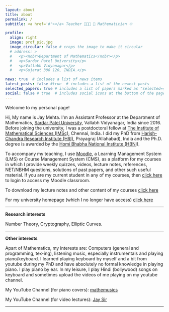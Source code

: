 ```yaml
---
layout: about
title: about
permalink: /
subtitle: <a href='#'></a> Teacher 👨🏻‍🏫 📓 Mathematician ♾️

profile:
  align: right
  image: prof_pic.jpg
  image_circular: false # crops the image to make it circular
  # address: >
  #   <p><nobr>Department of Mathematics</nobr></p>
  #   <p>Sardar Patel University</p>
  #   <p>Vallabh Vidyanagar</p>
  #   <p>Gujarat 388 120, INDIA.</p>

news: true  # includes a list of news items
latest_posts: false #true  # includes a list of the newest posts
selected_papers: true # includes a list of papers marked as "selected={true}"
social: false # true  # includes social icons at the bottom of the page
---
```


Welcome to my personal page!

Hi, My name is Jay Mehta. I'm an Assistant Professor at the Department of Mathematics, [Sardar Patel University](https://www.spuvvn.edu/), Vallabh Vidyanagar, India since 2016. Before joining the university, I was a postdoctoral fellow at [The Institute of Mathematical Sciences (IMSc)](https://www.imsc.res.in/), Chennai, India. I did my PhD from [Harish-Chandra Research Institute (HRI)](https://www.hri.res.in/), Prayagraj (Allahabad), India and the Ph.D. degree is awarded by the [Homi Bhabha National Institute (HBNI)](http://www.hbni.ac.in/).

To accompany my teaching, I use [Moodle](https://moodle.org/), a Learning Management System (LMS) or Course Management System (CMS), as a platform for my courses in which I provide weekly quizzes, videos, lecture notes, references, NET/NBHM questions, solutions of past papers, and other such useful material. If you are my current student in any of my courses, then <a href="https://jaysir.gnomio.com">click here</a> to login to access my Moodle classroom.

To download my lecture notes and other content of my courses <a href="/semester-courses/">click here</a>

<!-- &nbsp; -->

For my university homepage (which I no longer have access) [click here](https://www.spuvvn.edu/team/j-g-mehta/)

<!-- &nbsp; -->

<!-- For my MathSciNet (MR Reviews) profile: [click here](https://mathscinet.ams.org/mathscinet/author?authorId=1016163) -->
<!--  -->
-------------

**Research interests**

Number Theory, Cryptography, Elliptic Curves.

-------------

**Other interests**

Apart of Mathematics, my interests are: Computers (general and programming, tex-ing), listening music, especially instrumentals and playing piano/keyboard. I learned playing keyboard by myself and a bit from youtube during my PhD and have absolutely no formal knowledge in playing piano. I play piano by ear. In my leisure, I play Hindi (bollywood) songs on keyboard and sometimes upload the videos of me playing on my youtube channel.

My YouTube Channel (for piano covers): [mathemusics](https://www.youtube.com/@mathemusics/)

My YouTube Channel (for video lectures): [Jay Sir](https://www.youtube.com/@jaysir7675/)

-------------
